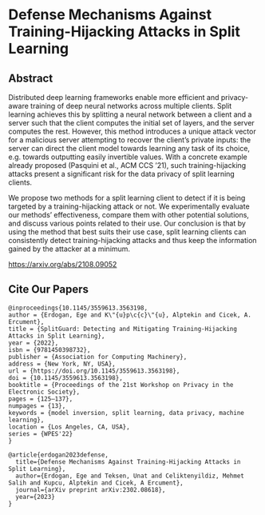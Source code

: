 # Defense Mechanisms Against Training-Hijacking Attacks in Split Learning

## Abstract

Distributed deep learning frameworks enable more efficient and privacy-aware training of deep neural networks across multiple clients. Split learning achieves this by splitting a neural network between a client and a server such that the client computes the initial set of layers, and the server computes the rest. However, this method introduces a unique attack vector for a malicious server attempting to recover the client’s private inputs: the server can direct the client model towards learning any task of its choice, e.g. towards outputting easily invertible values. With a concrete example already proposed (Pasquini et al., ACM CCS ’21), such training-hijacking attacks present a significant risk for the data privacy of split learning clients.

We propose two methods for a split learning client to detect if it is being targeted by a training-hijacking attack or not. We experimentally evaluate our methods’ effectiveness, compare them with other potential solutions, and discuss various points related to their use. Our conclusion is that by using the method that best suits their use case, split learning clients can consistently detect training-hijacking attacks and thus keep the information gained by the attacker at a minimum.

https://arxiv.org/abs/2108.09052

## Cite Our Papers
```
@inproceedings{10.1145/3559613.3563198,
author = {Erdogan, Ege and K\"{u}p\c{c}\"{u}, Alptekin and Cicek, A. Ercument},
title = {SplitGuard: Detecting and Mitigating Training-Hijacking Attacks in Split Learning},
year = {2022},
isbn = {9781450398732},
publisher = {Association for Computing Machinery},
address = {New York, NY, USA},
url = {https://doi.org/10.1145/3559613.3563198},
doi = {10.1145/3559613.3563198},
booktitle = {Proceedings of the 21st Workshop on Privacy in the Electronic Society},
pages = {125–137},
numpages = {13},
keywords = {model inversion, split learning, data privacy, machine learning},
location = {Los Angeles, CA, USA},
series = {WPES'22}
}
```

```
@article{erdogan2023defense,
  title={Defense Mechanisms Against Training-Hijacking Attacks in Split Learning},
  author={Erdogan, Ege and Teksen, Unat and Celiktenyildiz, Mehmet Salih and Kupcu, Alptekin and Cicek, A Ercument},
  journal={arXiv preprint arXiv:2302.08618},
  year={2023}
}
```
